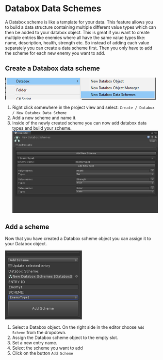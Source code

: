 # Databox Data Schemes
A Databox scheme is like a template for your data. This feature allows you to build a data structure containing multiple different value types which can then be added to your databox object. This is great if you want to create multiple entries like enemies where all have the same value types like: name, description, health, strength etc. So instead of adding each value separately you can create a data scheme first. Then you only have to add the scheme for each new enemy you want to add.  

## Create a Databox data scheme
![addScheme](img/addScheme.png)  
  
1. Right click somewhere in the project view and select: `Create / Databox / New Databox Data Scheme`  
2. Add a new scheme and name it.  
3. Inside of the newly created scheme you can now add databox data types and build your scheme.  
![createScheme](img/createNewScheme.png)  
  
  
## Add a scheme  
Now that you have created a Databox scheme object you can assign it to your Databox object.  
  
![addtodatabox](img/addSchemeToDatabox.png)  
  
1. Select a Databox object. On the right side in the editor choose `Add Scheme` from the dropdown.  
2. Assign the Databox scheme object to the empty slot.  
3. Set a new entry name.  
4. Select the scheme you want to add  
5. Click on the button `Add Scheme`  
